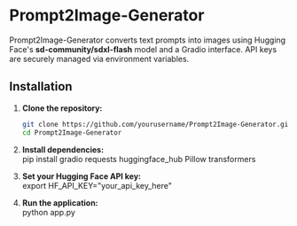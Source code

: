 # Prompt2Image-Generator

Prompt2Image-Generator converts text prompts into images using Hugging Face's **sd-community/sdxl-flash** model and a Gradio interface. API keys are securely managed via environment variables.

## Installation

1. **Clone the repository:**
   ```bash
   git clone https://github.com/yourusername/Prompt2Image-Generator.git
   cd Prompt2Image-Generator
2. **Install dependencies:** <br>
pip install gradio requests huggingface_hub Pillow transformers

3. **Set your Hugging Face API key:** <br>
export HF_API_KEY="your_api_key_here"

4. **Run the application:** <br>
   python app.py
